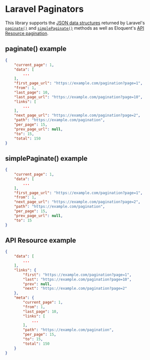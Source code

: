 # Laravel Paginators

This library supports the [JSON data structures](https://laravel.com/docs/9.x/pagination#converting-results-to-json) returned by Laravel's [`paginate()`](https://laravel.com/docs/9.x/pagination#paginating-query-builder-results) and [`simplePaginate()`](https://laravel.com/docs/9.x/pagination#simple-pagination) methods as well as Eloquent's [API Resource pagination](https://laravel.com/docs/9.x/eloquent-resources#pagination).

## paginate() example

```json
{
    "current_page": 1,
    "data": [
        ...
    ],
    "first_page_url": "https://example.com/pagination?page=1",
    "from": 1,
    "last_page": 10,
    "last_page_url": "https://example.com/pagination?page=10",
    "links": [
        ...
    ],
    "next_page_url": "https://example.com/pagination?page=2",
    "path": "https://example.com/pagination",
    "per_page": 15,
    "prev_page_url": null,
    "to": 15,
    "total": 150
}
```

## simplePaginate() example

```json
{
    "current_page": 1,
    "data": [
        ...
    ],
    "first_page_url": "https://example.com/pagination?page=1",
    "from": 1,
    "next_page_url": "https://example.com/pagination?page=2",
    "path": "https://example.com/pagination",
    "per_page": 15,
    "prev_page_url": null,
    "to": 15
}
```

## API Resource example

```json
{
    "data": [
        ...
    ],
    "links": {
        "first": "https://example.com/pagination?page=1",
        "last": "https://example.com/pagination?page=10",
        "prev": null,
        "next": "https://example.com/pagination?page=2"
    },
    "meta": {
        "current_page": 1,
        "from": 1,
        "last_page": 10,
        "links": [
            ...
        ],
        "path": "https://example.com/pagination",
        "per_page": 15,
        "to": 15,
        "total": 150
    }
}
```